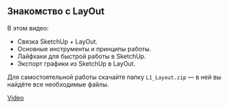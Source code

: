 ## Знакомство с LayOut

В этом видео:

- Связка SketchUp + LayOut.
- Основные инструменты и принципы работы.
- Лайфхаки для быстрой работы в SketchUp.
- Экспорт графики из SketchUp в LayOut.

Для самостоятельной работы скачайте папку `L1_Layout.zip` — в ней вы найдёте все необходимые файлы.

[Video](https://player.softculture.cc/embed/SLT/SLT_9.24.03_L1-1_Layout_Interface_p1)
